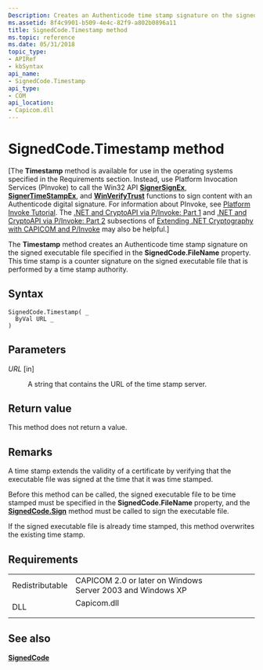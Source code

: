 ```yaml
---
Description: Creates an Authenticode time stamp signature on the signed executable file specified in the SignedCode.FileName property.
ms.assetid: 8f4c9901-b509-4e4c-82f9-a802b0896a11
title: SignedCode.Timestamp method
ms.topic: reference
ms.date: 05/31/2018
topic_type: 
- APIRef
- kbSyntax
api_name: 
- SignedCode.Timestamp
api_type: 
- COM
api_location: 
- Capicom.dll
---
```


# SignedCode.Timestamp method

\[The **Timestamp** method is available for use in the operating systems specified in the Requirements section. Instead, use Platform Invocation Services (PInvoke) to call the Win32 API [**SignerSignEx**](signersignex.md), [**SignerTimeStampEx**](signertimestampex.md), and [**WinVerifyTrust**](/windows/desktop/api/Wintrust/nf-wintrust-winverifytrust) functions to sign content with an Authenticode digital signature. For information about PInvoke, see [Platform Invoke Tutorial](https://msdn.microsoft.com/library/aa288468.aspx). The [.NET and CryptoAPI via P/Invoke: Part 1](/previous-versions/ms867087(v=msdn.10)#netcryptoapi_topic5) and [.NET and CryptoAPI via P/Invoke: Part 2](/previous-versions/ms867087(v=msdn.10)#netcryptoapi_topic6) subsections of [Extending .NET Cryptography with CAPICOM and P/Invoke](/previous-versions/ms867087(v=msdn.10)) may also be helpful.\]

The **Timestamp** method creates an Authenticode time stamp signature on the signed executable file specified in the **SignedCode.FileName** property. This time stamp is a counter signature on the signed executable file that is performed by a time stamp authority.

## Syntax


```VB
SignedCode.Timestamp( _
  ByVal URL _
)
```



## Parameters

<dl> <dt>

*URL* \[in\]
</dt> <dd>

A string that contains the URL of the time stamp server.

</dd> </dl>

## Return value

This method does not return a value.

## Remarks

A time stamp extends the validity of a certificate by verifying that the executable file was signed at the time that it was time stamped.

Before this method can be called, the signed executable file to be time stamped must be specified in the **SignedCode.FileName** property, and the [**SignedCode.Sign**](signedcode-sign.md) method must be called to sign the executable file.

If the signed executable file is already time stamped, this method overwrites the existing time stamp.

## Requirements



|                            |                                                                                        |
|----------------------------|----------------------------------------------------------------------------------------|
| Redistributable<br/> | CAPICOM 2.0 or later on Windows Server 2003 and Windows XP<br/>                  |
| DLL<br/>             | <dl> <dt>Capicom.dll</dt> </dl> |



## See also

<dl> <dt>

[**SignedCode**](signedcode.md)
</dt> </dl>

 

 